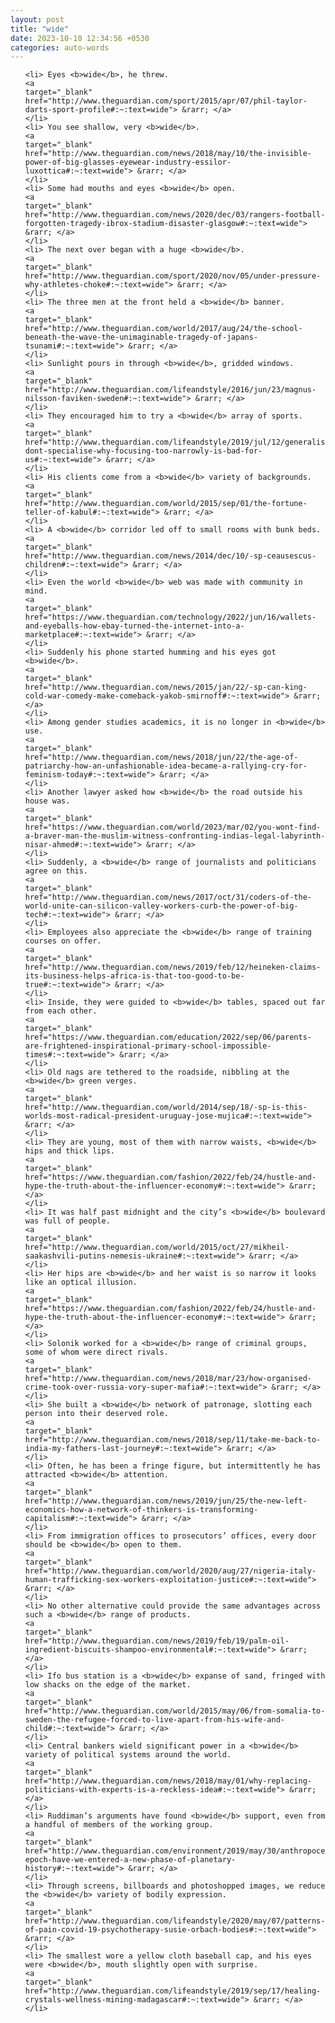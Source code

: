 ```yaml
---
layout: post
title: "wide"
date: 2023-10-10 12:34:56 +0530
categories: auto-words
---
```

<ol>

    <li> Eyes <b>wide</b>, he threw.
    <a 
    target="_blank" 
    href="http://www.theguardian.com/sport/2015/apr/07/phil-taylor-darts-sport-profile#:~:text=wide"> &rarr; </a>
    </li>
    <li> You see shallow, very <b>wide</b>.
    <a 
    target="_blank" 
    href="http://www.theguardian.com/news/2018/may/10/the-invisible-power-of-big-glasses-eyewear-industry-essilor-luxottica#:~:text=wide"> &rarr; </a>
    </li>
    <li> Some had mouths and eyes <b>wide</b> open.
    <a 
    target="_blank" 
    href="http://www.theguardian.com/news/2020/dec/03/rangers-football-forgotten-tragedy-ibrox-stadium-disaster-glasgow#:~:text=wide"> &rarr; </a>
    </li>
    <li> The next over began with a huge <b>wide</b>.
    <a 
    target="_blank" 
    href="http://www.theguardian.com/sport/2020/nov/05/under-pressure-why-athletes-choke#:~:text=wide"> &rarr; </a>
    </li>
    <li> The three men at the front held a <b>wide</b> banner.
    <a 
    target="_blank" 
    href="http://www.theguardian.com/world/2017/aug/24/the-school-beneath-the-wave-the-unimaginable-tragedy-of-japans-tsunami#:~:text=wide"> &rarr; </a>
    </li>
    <li> Sunlight pours in through <b>wide</b>, gridded windows.
    <a 
    target="_blank" 
    href="http://www.theguardian.com/lifeandstyle/2016/jun/23/magnus-nilsson-faviken-sweden#:~:text=wide"> &rarr; </a>
    </li>
    <li> They encouraged him to try a <b>wide</b> array of sports.
    <a 
    target="_blank" 
    href="http://www.theguardian.com/lifeandstyle/2019/jul/12/generalise-dont-specialise-why-focusing-too-narrowly-is-bad-for-us#:~:text=wide"> &rarr; </a>
    </li>
    <li> His clients come from a <b>wide</b> variety of backgrounds.
    <a 
    target="_blank" 
    href="http://www.theguardian.com/world/2015/sep/01/the-fortune-teller-of-kabul#:~:text=wide"> &rarr; </a>
    </li>
    <li> A <b>wide</b> corridor led off to small rooms with bunk beds.
    <a 
    target="_blank" 
    href="http://www.theguardian.com/news/2014/dec/10/-sp-ceausescus-children#:~:text=wide"> &rarr; </a>
    </li>
    <li> Even the world <b>wide</b> web was made with community in mind.
    <a 
    target="_blank" 
    href="https://www.theguardian.com/technology/2022/jun/16/wallets-and-eyeballs-how-ebay-turned-the-internet-into-a-marketplace#:~:text=wide"> &rarr; </a>
    </li>
    <li> Suddenly his phone started humming and his eyes got <b>wide</b>.
    <a 
    target="_blank" 
    href="http://www.theguardian.com/news/2015/jan/22/-sp-can-king-cold-war-comedy-make-comeback-yakob-smirnoff#:~:text=wide"> &rarr; </a>
    </li>
    <li> Among gender studies academics, it is no longer in <b>wide</b> use.
    <a 
    target="_blank" 
    href="http://www.theguardian.com/news/2018/jun/22/the-age-of-patriarchy-how-an-unfashionable-idea-became-a-rallying-cry-for-feminism-today#:~:text=wide"> &rarr; </a>
    </li>
    <li> Another lawyer asked how <b>wide</b> the road outside his house was.
    <a 
    target="_blank" 
    href="https://www.theguardian.com/world/2023/mar/02/you-wont-find-a-braver-man-the-muslim-witness-confronting-indias-legal-labyrinth-nisar-ahmed#:~:text=wide"> &rarr; </a>
    </li>
    <li> Suddenly, a <b>wide</b> range of journalists and politicians agree on this.
    <a 
    target="_blank" 
    href="http://www.theguardian.com/news/2017/oct/31/coders-of-the-world-unite-can-silicon-valley-workers-curb-the-power-of-big-tech#:~:text=wide"> &rarr; </a>
    </li>
    <li> Employees also appreciate the <b>wide</b> range of training courses on offer.
    <a 
    target="_blank" 
    href="http://www.theguardian.com/news/2019/feb/12/heineken-claims-its-business-helps-africa-is-that-too-good-to-be-true#:~:text=wide"> &rarr; </a>
    </li>
    <li> Inside, they were guided to <b>wide</b> tables, spaced out far from each other.
    <a 
    target="_blank" 
    href="https://www.theguardian.com/education/2022/sep/06/parents-are-frightened-inspirational-primary-school-impossible-times#:~:text=wide"> &rarr; </a>
    </li>
    <li> Old nags are tethered to the roadside, nibbling at the <b>wide</b> green verges.
    <a 
    target="_blank" 
    href="http://www.theguardian.com/world/2014/sep/18/-sp-is-this-worlds-most-radical-president-uruguay-jose-mujica#:~:text=wide"> &rarr; </a>
    </li>
    <li> They are young, most of them with narrow waists, <b>wide</b> hips and thick lips.
    <a 
    target="_blank" 
    href="https://www.theguardian.com/fashion/2022/feb/24/hustle-and-hype-the-truth-about-the-influencer-economy#:~:text=wide"> &rarr; </a>
    </li>
    <li> It was half past midnight and the city’s <b>wide</b> boulevard was full of people.
    <a 
    target="_blank" 
    href="http://www.theguardian.com/world/2015/oct/27/mikheil-saakashvili-putins-nemesis-ukraine#:~:text=wide"> &rarr; </a>
    </li>
    <li> Her hips are <b>wide</b> and her waist is so narrow it looks like an optical illusion.
    <a 
    target="_blank" 
    href="https://www.theguardian.com/fashion/2022/feb/24/hustle-and-hype-the-truth-about-the-influencer-economy#:~:text=wide"> &rarr; </a>
    </li>
    <li> Solonik worked for a <b>wide</b> range of criminal groups, some of whom were direct rivals.
    <a 
    target="_blank" 
    href="http://www.theguardian.com/news/2018/mar/23/how-organised-crime-took-over-russia-vory-super-mafia#:~:text=wide"> &rarr; </a>
    </li>
    <li> She built a <b>wide</b> network of patronage, slotting each person into their deserved role.
    <a 
    target="_blank" 
    href="http://www.theguardian.com/news/2018/sep/11/take-me-back-to-india-my-fathers-last-journey#:~:text=wide"> &rarr; </a>
    </li>
    <li> Often, he has been a fringe figure, but intermittently he has attracted <b>wide</b> attention.
    <a 
    target="_blank" 
    href="http://www.theguardian.com/news/2019/jun/25/the-new-left-economics-how-a-network-of-thinkers-is-transforming-capitalism#:~:text=wide"> &rarr; </a>
    </li>
    <li> From immigration offices to prosecutors’ offices, every door should be <b>wide</b> open to them.
    <a 
    target="_blank" 
    href="http://www.theguardian.com/world/2020/aug/27/nigeria-italy-human-trafficking-sex-workers-exploitation-justice#:~:text=wide"> &rarr; </a>
    </li>
    <li> No other alternative could provide the same advantages across such a <b>wide</b> range of products.
    <a 
    target="_blank" 
    href="http://www.theguardian.com/news/2019/feb/19/palm-oil-ingredient-biscuits-shampoo-environmental#:~:text=wide"> &rarr; </a>
    </li>
    <li> Ifo bus station is a <b>wide</b> expanse of sand, fringed with low shacks on the edge of the market.
    <a 
    target="_blank" 
    href="http://www.theguardian.com/world/2015/may/06/from-somalia-to-sweden-the-refugee-forced-to-live-apart-from-his-wife-and-child#:~:text=wide"> &rarr; </a>
    </li>
    <li> Central bankers wield significant power in a <b>wide</b> variety of political systems around the world.
    <a 
    target="_blank" 
    href="http://www.theguardian.com/news/2018/may/01/why-replacing-politicians-with-experts-is-a-reckless-idea#:~:text=wide"> &rarr; </a>
    </li>
    <li> Ruddiman’s arguments have found <b>wide</b> support, even from a handful of members of the working group.
    <a 
    target="_blank" 
    href="http://www.theguardian.com/environment/2019/may/30/anthropocene-epoch-have-we-entered-a-new-phase-of-planetary-history#:~:text=wide"> &rarr; </a>
    </li>
    <li> Through screens, billboards and photoshopped images, we reduce the <b>wide</b> variety of bodily expression.
    <a 
    target="_blank" 
    href="http://www.theguardian.com/lifeandstyle/2020/may/07/patterns-of-pain-covid-19-psychotherapy-susie-orbach-bodies#:~:text=wide"> &rarr; </a>
    </li>
    <li> The smallest wore a yellow cloth baseball cap, and his eyes were <b>wide</b>, mouth slightly open with surprise.
    <a 
    target="_blank" 
    href="http://www.theguardian.com/lifeandstyle/2019/sep/17/healing-crystals-wellness-mining-madagascar#:~:text=wide"> &rarr; </a>
    </li>